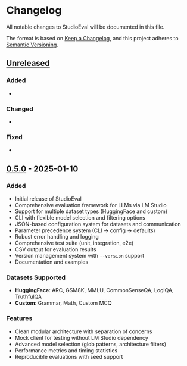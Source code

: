 # Changelog

All notable changes to StudioEval will be documented in this file.

The format is based on [Keep a Changelog](https://keepachangelog.com/en/1.0.0/),
and this project adheres to [Semantic Versioning](https://semver.org/spec/v2.0.0.html).

## [Unreleased]

### Added
- 

### Changed
- 

### Fixed
- 

## [0.5.0] - 2025-01-10

### Added
- Initial release of StudioEval
- Comprehensive evaluation framework for LLMs via LM Studio
- Support for multiple dataset types (HuggingFace and custom)
- CLI with flexible model selection and filtering options
- JSON-based configuration system for datasets and communication
- Parameter precedence system (CLI → config → defaults)
- Robust error handling and logging
- Comprehensive test suite (unit, integration, e2e)
- CSV output for evaluation results
- Version management system with `--version` support
- Documentation and examples

### Datasets Supported
- **HuggingFace**: ARC, GSM8K, MMLU, CommonSenseQA, LogiQA, TruthfulQA
- **Custom**: Grammar, Math, Custom MCQ

### Features
- Clean modular architecture with separation of concerns
- Mock client for testing without LM Studio dependency
- Advanced model selection (glob patterns, architecture filters)
- Performance metrics and timing statistics
- Reproducible evaluations with seed support

[Unreleased]: https://github.com/your-org/studioeval/compare/v0.5.0...HEAD
[0.5.0]: https://github.com/your-org/studioeval/releases/tag/v0.5.0
